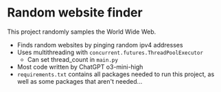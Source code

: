 # Random website finder

This project randomly samples the World Wide Web.

- Finds random websites by pinging random ipv4 addresses
- Uses multithreading with `concurrent.futures.ThreadPoolExecutor`
  - Can set thread_count in `main.py`
- Most code written by ChatGPT o3-mini-high
- `requirements.txt` contains all packages needed to run this project, as well as some packages that aren't needed...
